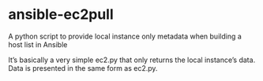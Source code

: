 # ansible-ec2pull
A python script to provide local instance only metadata when building a host list in Ansible

It’s basically a very simple ec2.py that only returns the local instance’s data.  Data is presented in the same form as ec2.py.
